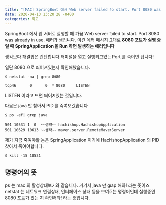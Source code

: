 ```yaml
---
title: "[MAC] SpringBoot 에서 Web server failed to start. Port 8080 was already in use. 문제 해결"
date: 2020-04-13 13:20:28 -0400
categories: 회고
---
```


SpringBoot 에서 웹 서버로 실행할 때 가끔 Web server failed to start. Port 8080 was already in use.
에러가 생깁니다. 이건 에러 메시지 그대로 **8080 포트가 실행 중일 때 SpringApplication 을 Run 하면 발생하는 에러입니다**

생각보다 해결법은 간단합니다 
터미널을 열고 실행되고있는 Port 를 죽이면 됩니다!

일단 8080 으로 띄어져있는지 확인해봤습니다.
```console
$ netstat -na | grep 8080

tcp46      0      0  *.8080     LISTEN     
```
LISTEN 이라고 뜨면 띄어져있는 것입니다.

다음은 java 만 찾아서 PID 를 죽여보겠습니다
```console
$ ps -ef| grep java

501 10531 1  0  ~~생략~~ hachishop.HachishopApplication
501 10629 10613 ~~생략~~ maven.server.RemoteMavenServer
```

제가 지금 죽여야할 놈은 SpringApplication 이기에 HachishopApplication 의 PID 찾아서 죽여야합니다.

```console
$ kill -15 10531
```


## 명령어의 뜻
ps 는 mac 의 활성상태보기와 같습니다. 거기서 java 만 grap 해와! 라는 뜻이죠
netstat 는 네트워크 연결상태, 인터페이스 상태 등을 보여주는 명령어인데 실행중인 8080 포트가 있는 지 확인해봐! 라는 뜻입니다.